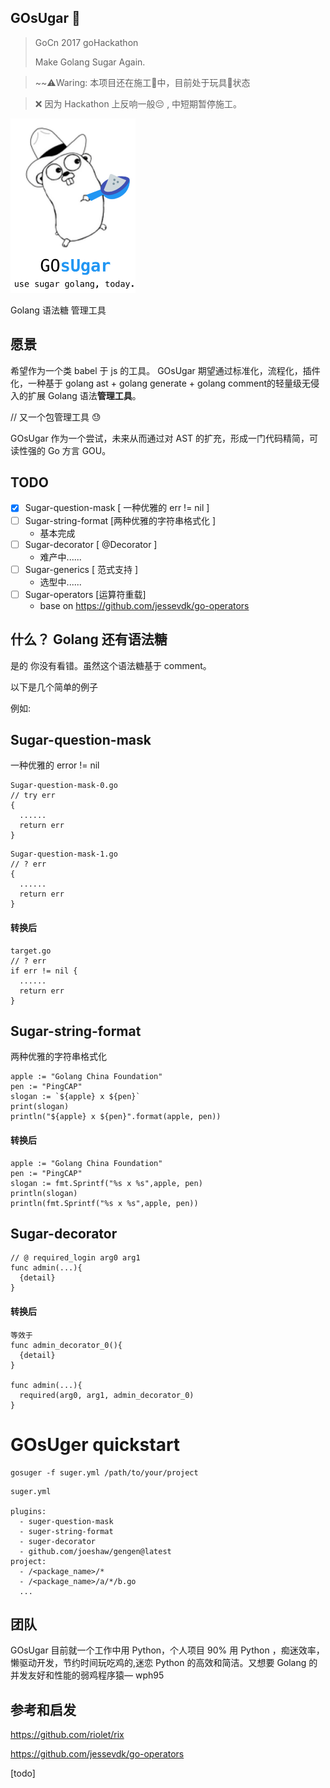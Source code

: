 ## **GOsUgar** 🍬

> GoCn 2017 goHackathon
>
> Make Golang Sugar Again.



> ~~⚠️Waring: 本项目还在施工🚧中，目前处于玩具🔫状态

> ❌ 因为 Hackathon 上反响一般😔 , 中短期暂停施工。



<img src="./img/logo.png" alt="alt text" width="200" height="whatever">

Golang 语法糖 管理工具

## 愿景

希望作为一个类 babel 于 js 的工具。 GOsUgar 期望通过标准化，流程化，插件化，一种基于 golang ast + golang generate + golang comment的轻量级无侵入的扩展 Golang 语法**管理工具**。

// 又一个包管理工具 😓

GOsUgar 作为一个尝试，未来从而通过对 AST 的扩充，形成一门代码精简，可读性强的 Go 方言 GOU。

## TODO

- [x] Sugar-question-mask [ 一种优雅的 err != nil ]
- [ ] Sugar-string-format [两种优雅的字符串格式化 ]
    - 基本完成
- [ ] Sugar-decorator [ @Decorator ]
    - 难产中......
- [ ] Sugar-generics [ 范式支持 ]
    - 选型中......
- [ ] Sugar-operators [运算符重载]
    - base on https://github.com/jessevdk/go-operators

## 什么？ Golang 还有语法糖

是的 你没有看错。虽然这个语法糖基于 comment。

以下是几个简单的例子

例如:

## Sugar-question-mask

一种优雅的 error != nil

```
Sugar-question-mask-0.go
// try err
{
  ......
  return err
}
```


```
Sugar-question-mask-1.go
// ? err
{
  ......
  return err
}
```

#### 转换后

```
target.go
// ? err
if err != nil {
  ......
  return err
}
```



## Sugar-string-format

两种优雅的字符串格式化

```
apple := "Golang China Foundation"
pen := "PingCAP"
slogan := `${apple} x ${pen}`
print(slogan)
println("${apple} x ${pen}".format(apple, pen))
```

#### 转换后

```
apple := "Golang China Foundation"
pen := "PingCAP"
slogan := fmt.Sprintf("%s x %s",apple, pen)
println(slogan)
println(fmt.Sprintf("%s x %s",apple, pen))
```



## Sugar-decorator

```
// @ required_login arg0 arg1
func admin(...){
  {detail}
}
```

#### 转换后

```
等效于
func admin_decorator_0(){
  {detail}
}

func admin(...){
  required(arg0, arg1, admin_decorator_0) 
}
```



# GOsUger quickstart

```
gosuger -f suger.yml /path/to/your/project

```

```
suger.yml

plugins:
  - suger-question-mask
  - suger-string-format
  - suger-decorator
  - github.com/joeshaw/gengen@latest
project:
  - /<package_name>/*
  - /<package_name>/a/*/b.go
  ...
```









## 团队

GOsUgar 目前就一个工作中用 Python，个人项目 90% 用 Python ，痴迷效率，懒驱动开发，节约时间玩吃鸡的,迷恋 Python 的高效和简洁。又想要 Golang 的并发友好和性能的弱鸡程序猿— wph95



## 参考和启发

https://github.com/riolet/rix

https://github.com/jessevdk/go-operators

[todo]
